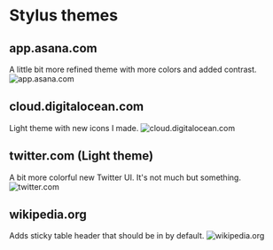# Stylus themes

## app.asana.com

A little bit more refined theme with more colors and added contrast.
![app.asana.com](https://gitlab.com/renegadevi/stylus-themes/raw/master/app.asana.com.png)


## cloud.digitalocean.com

Light theme with new icons I made.
![cloud.digitalocean.com](https://gitlab.com/renegadevi/stylus-themes/raw/master/cloud.digitalocean.com.png)


## twitter.com (Light theme)

A bit more colorful new Twitter UI. It's not much but something.
![twitter.com](https://gitlab.com/renegadevi/stylus-themes/raw/master/twitter.com.png)


## wikipedia.org

Adds sticky table header that should be in by default.
![wikipedia.org](https://gitlab.com/renegadevi/stylus-themes/raw/master/wikipedia.org.png)
